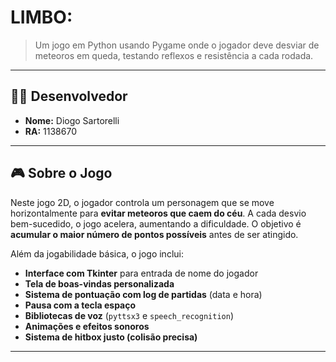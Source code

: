 # LIMBO:

> Um jogo em Python usando Pygame onde o jogador deve desviar de meteoros em queda, testando reflexos e resistência a cada rodada.

---

## 👨‍💻 Desenvolvedor

- **Nome:** Diogo Sartorelli  
- **RA:** 1138670

---

## 🎮 Sobre o Jogo

Neste jogo 2D, o jogador controla um personagem que se move horizontalmente para **evitar meteoros que caem do céu**. A cada desvio bem-sucedido, o jogo acelera, aumentando a dificuldade. O objetivo é **acumular o maior número de pontos possíveis** antes de ser atingido.

Além da jogabilidade básica, o jogo inclui:

- **Interface com Tkinter** para entrada de nome do jogador  
- **Tela de boas-vindas personalizada**
- **Sistema de pontuação com log de partidas** (data e hora)  
- **Pausa com a tecla espaço**
- **Bibliotecas de voz** (`pyttsx3` e `speech_recognition`)  
- **Animações e efeitos sonoros**
- **Sistema de hitbox justo (colisão precisa)**

---


